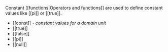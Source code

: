 Constant [[functions|Operators and functions]] are used to define constant values like [[pi]] or [[true]].

- [[const]] - *constant values for a domain unit*
- [[true]]
- [[false]]
- [[pi]]
- [[null]]